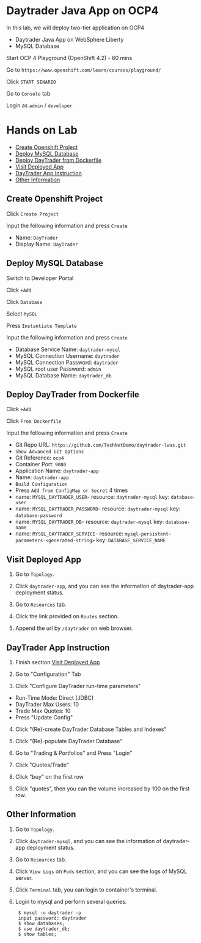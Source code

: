 # Daytrader Java App on OCP4

In this lab, we will deploy two-tier application on OCP4
- Daytrader Java App on WebSphere Liberty
- MySQL Database


Start OCP 4 Playground (OpenShift 4.2) - 60 mins

Go to `https://www.openshift.com/learn/courses/playground/`

Click `START SENARIO`

Go to `Console` tab

Login as `admin` / `developer`


# Hands on Lab

- [Create Openshift Project](#create-openshift-project)
- [Deploy MySQL Database](#deploy-mysql-database)
- [Deploy DayTrader from Dockerfile](#deploy-daytrader-from-dockerfile)
- [Visit Deployed App](#visit-deployed-app)
- [DayTrader App Instruction](#daytrader-app-instruction)
- [Other Information](#other-information)


## Create Openshift Project

Click `Create Project`

Input the following information and press `Create` 
- Name: `DayTrader`
- Display Name: `DayTrader`


## Deploy MySQL Database

Switch to Developer Portal

Click `+Add`

Click `Database`

Select `MySQL`

Press `Instantiate Template`

Input the following information and press `Create`
- Database Service Name: `daytrader-mysql`
- MySQL Connection Username: `daytrader`
- MySQL Connection Password: `daytrader`
- MySQL root user Password: `admin`
- MySQL Database Name: `daytrader_db`


## Deploy DayTrader from Dockerfile

Click `+Add`

Click `From Dockerfile`

Input the following information and press `Create`
- Git Repo URL: `https://github.com/TechNetDemo/daytrader-lwas.git`
- `Show Advanced Git Options`
- Git Reference: `ocp4`
- Container Port: `9080`
- Application Name: `daytrader-app`
- Name: `daytrader-app`
- `Build Configuration`
- Press `Add from ConfigMap or Secret` 4 times
- name: `MYSQL_DAYTRADER_USER`-  resource: `daytrader-mysql` key: `database-user`
- name: `MYSQL_DAYTRADER_PASSWORD`-  resource: `daytrader-mysql` key:  `database-password`
- name: `MYSQL_DAYTRADER_DB`-    resource: `daytrader-mysql` key:  `database-name`
- name: `MYSQL_DAYTRADER_SERVICE`- resource: `mysql-persistent-parameters-<generated-string>`  key: `DATABASE_SERVICE_NAME`


## Visit Deployed App

1. Go to `Topology`. 


2. Click `daytrader-app`, and you can see the information of daytrader-app deployment status.


3. Go to `Resources` tab.


4. Click the link provided on `Routes` section.


5. Append the url by `/daytrader` on web browser.


## DayTrader App Instruction

1. Finish section [Visit Deployed App](#visit-deployed-app)


2. Go to "Configuration" Tab


3. Click "Configure DayTrader run-time parameters"

- Run-Time Mode: Direct (JDBC)
- DayTrader Max Users: 10
- Trade Max Quotes: 10 
- Press "Update Config"


4. Click "(Re)-create  DayTrader Database Tables and Indexes"


5. Click "(Re)-populate  DayTrader Database"


6. Go to "Trading & Portfolios" and Press "Login"


7. Click "Quotes/Trade"


8. Click "buy" on the first row


9. Click "quotes", then you can the volume increased by 100 on the first row.


## Other Information

1. Go to `Topology`. 


2. Click `daytrader-mysql`, and you can see the information of daytrader-app deployment status.


3. Go to `Resources` tab.


4. Click `View Logs` on `Pods` section, and you can see the logs of MySQL server.


5. Click `Terminal` tab, you can login to container's terminal.


6. Login to mysql and perform several queries.
     
        $ mysql -u daytrader -p
        input password: daytrader
        $ show databases;
        $ use daytrader_db;
        $ show tables;



